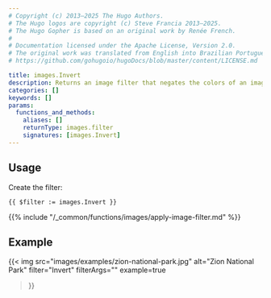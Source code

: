 ```yaml
---
# Copyright (c) 2013–2025 The Hugo Authors.
# The Hugo logos are copyright (c) Steve Francia 2013–2025.
# The Hugo Gopher is based on an original work by Renée French.
#
# Documentation licensed under the Apache License, Version 2.0.
# The original work was translated from English into Brazilian Portuguese.
# https://github.com/gohugoio/hugoDocs/blob/master/content/LICENSE.md

title: images.Invert
description: Returns an image filter that negates the colors of an image.
categories: []
keywords: []
params:
  functions_and_methods:
    aliases: []
    returnType: images.filter
    signatures: [images.Invert]
---
```


## Usage

Create the filter:

```go-html-template
{{ $filter := images.Invert }}
```

{{% include "/_common/functions/images/apply-image-filter.md" %}}

## Example

{{< img
  src="images/examples/zion-national-park.jpg"
  alt="Zion National Park"
  filter="Invert"
  filterArgs=""
  example=true
>}}
